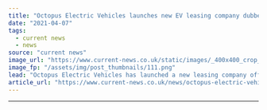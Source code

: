 ```yaml
---
title: "Octopus Electric Vehicles launches new EV leasing company dubbed Electric Dreams"
date: "2021-04-07"
tags: 
  - current news
  - news
source: "current news"
image_url: "https://www.current-news.co.uk/static/images/_400x400_crop_center-center/huel-Octopus-EV-leasing-scheme-image-Huel.png"
image_fp: "/assets/img/post_thumbnails/111.png"
lead: "Octopus Electric Vehicles has launched a new leasing company offering 100% electric salary sacrifice schemes."
article_url: "https://www.current-news.co.uk/news/octopus-electric-vehicles-launches-new-ev-leasing-company-dubbed-electric-dreams?utm_source=rss-feeds&utm_medium=rss&utm_campaign=rss"
---
```


---
